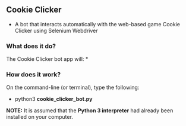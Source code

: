 ## Cookie Clicker
* A bot that interacts automatically with the web-based game Cookie Clicker using Selenium Webdriver

### What does it do?
The Cookie Clicker bot app will:
* 

### How does it work?
On the command-line (or terminal), type the following:<br>
* python3 <b>cookie_clicker_bot.py</b>

<b>NOTE:</b> It is assumed that the <b>Python 3 interpreter</b> had already been installed on your computer.
